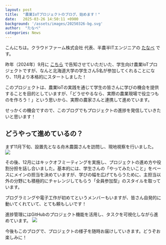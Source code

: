 ```yaml
---
layout: post
title:  "農業IoTプロジェクトのブログ、始めます！"
date:   2025-03-26 14:50:11 +0900
background: '/assets/images/20250326-bg.svg'
author:  "たなべ"
categories: News
---
```



こんにちは。クラウドファーム株式会社 代表、半農半ITエンジニアの
[たなべ](https://tcloud.farm/about/)
です。

昨年（2024年）9月に
[こちら](https://tcloud.farm/agri-iot-2024/)
で告知させていただいた、学生向け農業IoTプロジェクトですが、なんと北海道大学の学生さん5名が参加してくれることになり、11月より本格的にスタートしました！

このプロジェクトは、農業IoTの実践を通じて学生の皆さんに学びの機会を提供することを目的としていますが、「どうせやるなら、実際の農業現場で役立つものを作ろう！」という思いから、実際の農家さんと連携して進めています。

せっかくの機会ですので、このブログでもプロジェクトの進捗を発信していきたいと思います！






<h2 class="section-heading">どうやって進めているの？</h2>

まず11月下旬、設置先となる舟木農園さんを訪問し、現地視察を行いました。
<img class="img-fluid" src="/agri-iot-blog/assets/images/20250326-03.jpg"/>

その後、12月にはキックオフミーティングを実施し、プロジェクトの進め方や役割分担を話し合いました。基本的には、学生さんの「やってみたいこと」をベースにメインの担当を決めていますが、学びの幅を広げてもらうために、主担当以外の分野にも積極的にチャレンジしてもらう「全員参加型」のスタイルを取っています。

プログラミングや電子工作が初めてというメンバーもいますが、皆さん自発的に動いてくれていて、とても頼もしいです！

進捗管理にはGitHubのプロジェクト機能を活用し、タスクを可視化しながら進めています。
<img class="img-fluid" src="/agri-iot-blog/assets/images/20250326-01.png"/>

今後もこのブログで、プロジェクトの様子を随時お届けしていきます。どうぞお楽しみに！
